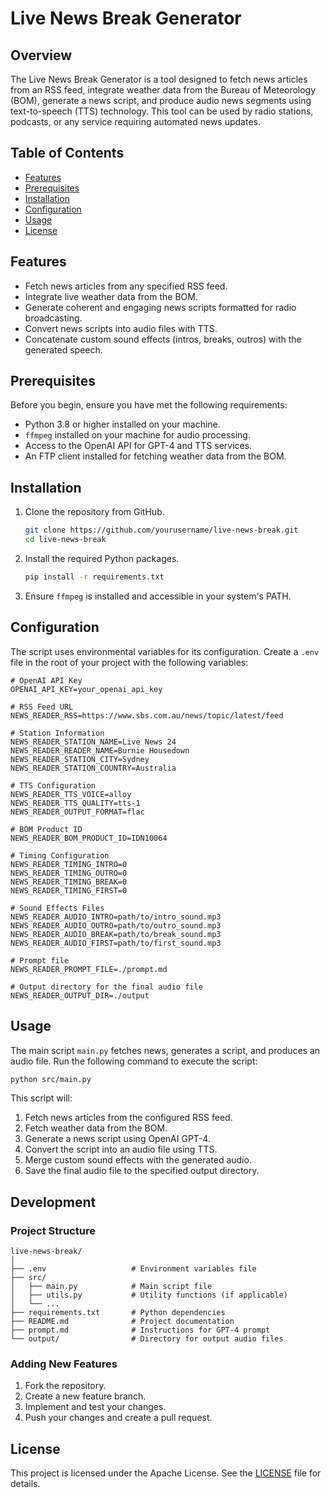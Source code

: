 
# Live News Break Generator

## Overview

The Live News Break Generator is a tool designed to fetch news articles from an RSS feed, integrate weather data from the Bureau of Meteorology (BOM), generate a news script, and produce audio news segments using text-to-speech (TTS) technology. This tool can be used by radio stations, podcasts, or any service requiring automated news updates.

## Table of Contents

- [Features](#features)
- [Prerequisites](#prerequisites)
- [Installation](#installation)
- [Configuration](#configuration)
- [Usage](#usage)
- [License](#license)

## Features

- Fetch news articles from any specified RSS feed.
- Integrate live weather data from the BOM.
- Generate coherent and engaging news scripts formatted for radio broadcasting.
- Convert news scripts into audio files with TTS.
- Concatenate custom sound effects (intros, breaks, outros) with the generated speech.

## Prerequisites

Before you begin, ensure you have met the following requirements:

- Python 3.8 or higher installed on your machine.
- `ffmpeg` installed on your machine for audio processing.
- Access to the OpenAI API for GPT-4 and TTS services.
- An FTP client installed for fetching weather data from the BOM.

## Installation

1. Clone the repository from GitHub.

    ```bash
    git clone https://github.com/yourusername/live-news-break.git
    cd live-news-break
    ```

2. Install the required Python packages.

    ```bash
    pip install -r requirements.txt
    ```

3. Ensure `ffmpeg` is installed and accessible in your system's PATH.

## Configuration

The script uses environmental variables for its configuration. Create a `.env` file in the root of your project with the following variables:

```env
# OpenAI API Key
OPENAI_API_KEY=your_openai_api_key

# RSS Feed URL
NEWS_READER_RSS=https://www.sbs.com.au/news/topic/latest/feed

# Station Information
NEWS_READER_STATION_NAME=Live News 24
NEWS_READER_READER_NAME=Burnie Housedown
NEWS_READER_STATION_CITY=Sydney
NEWS_READER_STATION_COUNTRY=Australia

# TTS Configuration
NEWS_READER_TTS_VOICE=alloy
NEWS_READER_TTS_QUALITY=tts-1
NEWS_READER_OUTPUT_FORMAT=flac

# BOM Product ID
NEWS_READER_BOM_PRODUCT_ID=IDN10064

# Timing Configuration
NEWS_READER_TIMING_INTRO=0
NEWS_READER_TIMING_OUTRO=0
NEWS_READER_TIMING_BREAK=0
NEWS_READER_TIMING_FIRST=0

# Sound Effects Files
NEWS_READER_AUDIO_INTRO=path/to/intro_sound.mp3
NEWS_READER_AUDIO_OUTRO=path/to/outro_sound.mp3
NEWS_READER_AUDIO_BREAK=path/to/break_sound.mp3
NEWS_READER_AUDIO_FIRST=path/to/first_sound.mp3

# Prompt file
NEWS_READER_PROMPT_FILE=./prompt.md

# Output directory for the final audio file
NEWS_READER_OUTPUT_DIR=./output
```

## Usage

The main script `main.py` fetches news, generates a script, and produces an audio file. Run the following command to execute the script:

```bash
python src/main.py
```

This script will:

1. Fetch news articles from the configured RSS feed.
2. Fetch weather data from the BOM.
3. Generate a news script using OpenAI GPT-4.
4. Convert the script into an audio file using TTS.
5. Merge custom sound effects with the generated audio.
6. Save the final audio file to the specified output directory.

## Development

### Project Structure

```plaintext
live-news-break/
│
├── .env                   # Environment variables file
├── src/
│   ├── main.py            # Main script file
│   ├── utils.py           # Utility functions (if applicable)
│   └── ...
├── requirements.txt       # Python dependencies
├── README.md              # Project documentation
├── prompt.md              # Instructions for GPT-4 prompt
└── output/                # Directory for output audio files
```

### Adding New Features

1. Fork the repository.
2. Create a new feature branch.
3. Implement and test your changes.
4. Push your changes and create a pull request.

## License

This project is licensed under the Apache License. See the [LICENSE](LICENSE) file for details.